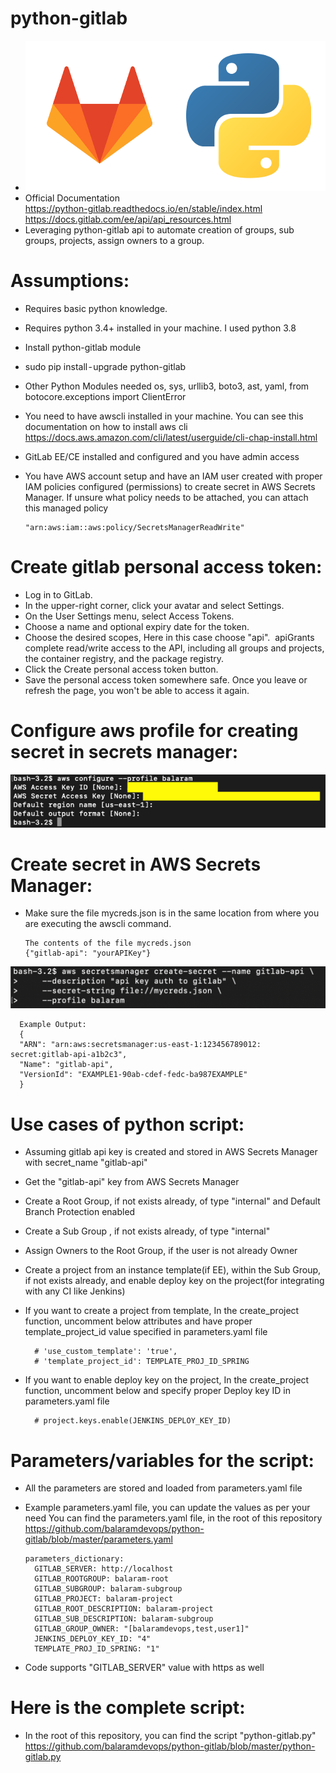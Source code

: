 # python-gitlab
- ![picture](img/python-gitlab.png)
- Official Documentation
  <br />
  https://python-gitlab.readthedocs.io/en/stable/index.html
  <br />
  https://docs.gitlab.com/ee/api/api_resources.html
- Leveraging python-gitlab api to automate creation of groups, sub groups, projects, assign owners to a group.

# Assumptions:

- Requires basic python knowledge.
- Requires python 3.4+ installed in your machine. I used python 3.8
- Install python-gitlab module
- sudo pip install - upgrade python-gitlab
- Other Python Modules needed
  os, sys, urllib3, boto3, ast, yaml, from botocore.exceptions import ClientError

- You need to have awscli installed in your machine. You can see this documentation on how to install aws cli
  https://docs.aws.amazon.com/cli/latest/userguide/cli-chap-install.html

- GitLab EE/CE installed and configured and you have admin access
- You have AWS account setup and have an IAM user created with proper IAM policies configured (permissions) to create secret in AWS Secrets Manager. 
  If unsure what policy needs to be attached, you can attach this managed policy
 
      "arn:aws:iam::aws:policy/SecretsManagerReadWrite"

# Create gitlab personal access token:
- Log in to GitLab.
- In the upper-right corner, click your avatar and select Settings.
- On the User Settings menu, select Access Tokens.
- Choose a name and optional expiry date for the token.
- Choose the desired scopes, Here in this case choose "api". 
  apiGrants complete read/write access to the API, including all groups and projects, the container registry, and the package registry.
- Click the Create personal access token button.
- Save the personal access token somewhere safe. Once you leave or refresh the page, you won't be able to access it again.

# Configure aws profile for creating secret in secrets manager:
![picture](img/awscli_profile.png)


# Create secret in AWS Secrets Manager:
- Make sure the file mycreds.json is in the same location from where you are executing the awscli command.  
      
      The contents of the file mycreds.json
      {"gitlab-api": "yourAPIKey"}

![picture](img/secretsmanager.png)

      Example Output:
      {
      "ARN": "arn:aws:secretsmanager:us-east-1:123456789012: secret:gitlab-api-a1b2c3",
      "Name": "gitlab-api",
      "VersionId": "EXAMPLE1-90ab-cdef-fedc-ba987EXAMPLE"
      }

# Use cases of python script:
- Assuming gitlab api key is created and stored in AWS Secrets Manager with secret_name "gitlab-api"
- Get the "gitlab-api" key from AWS Secrets Manager
- Create a Root Group, if not exists already, of type "internal" and Default Branch Protection enabled
- Create a Sub Group , if not exists already, of type "internal"
- Assign Owners to the Root Group, if the user is not already Owner
- Create a project from an instance template(if EE), within the Sub Group, if not exists already, and enable deploy key on the project(for integrating with any CI like Jenkins)
- If you want to create a project from template, In the create_project function, uncomment below attributes and have proper template_project_id value specified in parameters.yaml file

        # 'use_custom_template': 'true',
        # 'template_project_id': TEMPLATE_PROJ_ID_SPRING
- If you want to enable deploy key on the project, In the create_project function, uncomment below and specify proper Deploy key ID in parameters.yaml file

        # project.keys.enable(JENKINS_DEPLOY_KEY_ID)

# Parameters/variables for the script:
- All the parameters are stored and loaded from parameters.yaml file
- Example parameters.yaml file, you can update the values as per your need
  You can find the parameters.yaml file, in the root of this repository
  <br />
  https://github.com/balaramdevops/python-gitlab/blob/master/parameters.yaml

      parameters_dictionary:
        GITLAB_SERVER: http://localhost
        GITLAB_ROOTGROUP: balaram-root
        GITLAB_SUBGROUP: balaram-subgroup
        GITLAB_PROJECT: balaram-project
        GITLAB_ROOT_DESCRIPTION: balaram-project
        GITLAB_SUB_DESCRIPTION: balaram-subgroup
        GITLAB_GROUP_OWNER: "[balaramdevops,test,user1]"
        JENKINS_DEPLOY_KEY_ID: "4"
        TEMPLATE_PROJ_ID_SPRING: "1"
        
- Code supports "GITLAB_SERVER" value with https as well

# Here is the complete script:
- In the root of this repository, you can find the script "python-gitlab.py"
  <br />
  https://github.com/balaramdevops/python-gitlab/blob/master/python-gitlab.py
